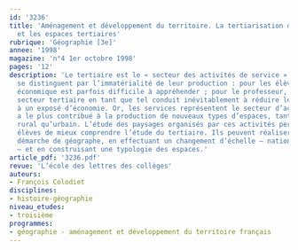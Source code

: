 ```yaml
---
id: '3236'
title: 'Aménagement et développement du territoire. La tertiarisation de l’économie
  et les espaces tertiaires'
rubrique: 'Géographie [3e]'
annee: '1998'
magazine: 'n°4 1er octobre 1998'
pages: '12'
description: 'Le tertiaire est le « secteur des activités de service ». Les services
  se distinguent par l’immatérialité de leur production : pour les élèves, cette situation
  économique est parfois difficile à appréhender ; pour le professeur, traiter du
  secteur tertiaire en tant que tel conduit inévitablement à réduire le cours de géographie
  à un exposé d’économie. Or, les services représentent le secteur d’activité qui
  a le plus contribué à la production de nouveaux types d’espaces, tant en milieu
  rural qu’urbain. L’étude des paysages organisés par ces activités permet donc aux
  élèves de mieux comprendre l’étude du tertiaire. Ils peuvent réaliser une véritable
  démarche de géographe, en effectuant un changement d’échelle – nationale, puis locale
  – et en construisant une typologie des espaces.'
article_pdf: '3236.pdf'
revue: 'L’école des lettres des collèges'
auteurs:
- François Colodiet
disciplines:
- histoire-géographie
niveau_etudes:
- troisième
programmes:
- géographie - aménagement et développement du territoire français
---
```

